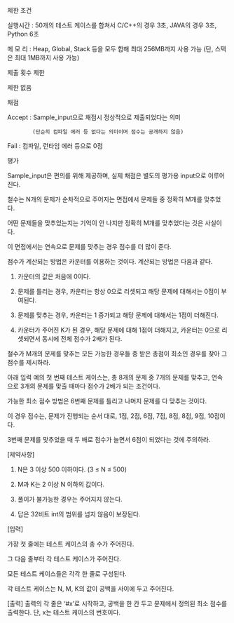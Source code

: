 
제한 조건

실행시간 : 50개의 테스트 케이스를 합쳐서 C/C++의 경우 3초, JAVA의 경우 3초, Python 6초

메 모 리 : Heap, Global, Stack 등을 모두 합해 최대 256MB까지 사용 가능 (단, 스택은 최대 1MB까지 사용 가능)

제출 횟수 제한

제한 없음

채점

Accept : Sample_input으로 채점시 정상적으로 제출되었다는 의미

            (단순히 컴파일 에러 등 없다는 의미이며 점수는 공개하지 않음)

Fail : 컴파일, 런타임 에러 등으로 0점

평가

Sample_input은 편의를 위해 제공하며, 실제 채점은 별도의 평가용 input으로 이루어진다.


 

철수는 N개의 문제가 순차적으로 주어지는 면접에서 문제들 중 정확히 M개를 맞추었다.

어떤 문제들을 맞추었는지는 기억이 안 나지만 정확히 M개를 맞추었다는 것은 사실이다.

이 면접에서는 연속으로 문제를 맞추는 경우 점수를 더 많이 준다.




점수가 계산되는 방법은 카운터를 이용하는 것이다. 계산되는 방법은 다음과 같다.



1. 카운터의 값은 처음에 0이다.

2. 문제를 틀리는 경우, 카운터는 항상 0으로 리셋되고 해당 문제에 대해서는 0점이 부여된다.

3. 문제를 맞추는 경우, 카운터는 1 증가되고 해당 문제에 대해서는 1점이 더해진다.

4. 카운터가 주어진 K가 된 경우, 해당 문제에 대해 1점이 더해지고, 카운터는 0으로 리셋되면서 동시에 전체 점수가 2배가 된다.




철수가 M개의 문제를 맞추는 모든 가능한 경우들 중 받은 총점이 최소인 경우를 찾아 그 점수를 제시하라.



아래 입력 예의 첫 번째 테스트 케이스는, 총 8개의 문제 중 7개의 문제를 맞추고, 연속으로 3개의 문제를 맞출 때마다 점수가 2배가 되는 조건이다.

가능한 최소 점수 방법은 6번째 문제를 틀리고 나머지 문제를 다 맞추는 것이다.

이 경우 점수는, 문제가 진행되는 순서 대로, 1점, 2점, 6점, 7점, 8점, 8점, 9점, 10점이다.

3번째 문제를 맞추었을 때 두 배로 점수가 늘면서 6점이 되었다는 것에 주의하라.



[제약사항]

1.	N은 3 이상 500 이하이다. (3 ≤ N ≤ 500)

2.	M과 K는 2 이상 N 이하의 값이다.

3.	풀이가 불가능한 경우는 주어지지 않는다.

4.	답은 32비트 int의 범위를 넘지 않음이 보장된다.



[입력]

가장 첫 줄에는 테스트 케이스의 총 수가 주어진다.

그 다음 줄부터 각 테스트 케이스가 주어진다.

모든 테스트 케이스들은 각각 한 줄로 구성된다.

각 테스트 케이스는 N, M, K의 값이 공백을 사이에 두고 주어진다.


[출력]
출력의 각 줄은 ‘#x’로 시작하고, 공백을 한 칸 두고 문제에서 정의된 최소 점수를 출력한다. 단, x는 테스트 케이스의 번호이다.